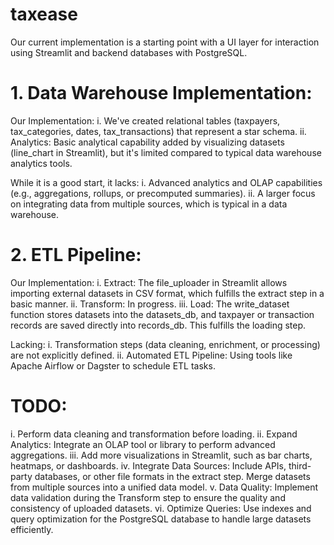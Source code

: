 # taxease

Our current implementation is a starting point with a UI layer for interaction using Streamlit and backend databases with PostgreSQL. 

# 1. Data Warehouse Implementation:
Our Implementation:
  i. We've created relational tables (taxpayers, tax_categories, dates, tax_transactions) that represent a star schema.
  ii. Analytics: Basic analytical capability added by visualizing datasets (line_chart in Streamlit), but it's limited compared to typical data warehouse analytics tools.

  While it is a good start, it lacks:
  i. Advanced analytics and OLAP capabilities (e.g., aggregations, rollups, or precomputed summaries).
  ii. A larger focus on integrating data from multiple sources, which is typical in a data warehouse.


# 2. ETL Pipeline:
Our Implementation:
  i. Extract: The file_uploader in Streamlit allows importing external datasets in CSV format, which fulfills the extract step in a basic manner.
  ii. Transform:
  In progress.
  iii. Load: The write_dataset function stores datasets into the datasets_db, and taxpayer or transaction records are saved directly into records_db. This fulfills the loading step.

  Lacking:
  i. Transformation steps (data cleaning, enrichment, or processing) are not explicitly defined.
  ii. Automated ETL Pipeline: Using tools like Apache Airflow or Dagster to schedule ETL tasks.



# TODO:  
  i. Perform data cleaning and transformation before loading.
  ii. Expand Analytics: Integrate an OLAP tool or library to perform advanced aggregations.
  iii. Add more visualizations in Streamlit, such as bar charts, heatmaps, or dashboards.
  iv. Integrate Data Sources:
  Include APIs, third-party databases, or other file formats in the extract step.
  Merge datasets from multiple sources into a unified data model.
  v. Data Quality: Implement data validation during the Transform step to ensure the quality and consistency of uploaded datasets.
  vi. Optimize Queries:
  Use indexes and query optimization for the PostgreSQL database to handle large datasets efficiently.
